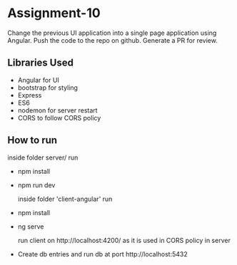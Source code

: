 # Assignment-10

Change the previous UI application into a single page application using Angular. Push the code to the repo on github. Generate a PR for review.

## Libraries Used

- Angular for UI
- bootstrap for styling
- Express
- ES6
- nodemon for server restart
- CORS to follow CORS policy

## How to run

inside folder server/ run

- npm install

- npm run dev

  inside folder 'client-angular' run

- npm install
- ng serve

  run client on http://localhost:4200/ as it is used in CORS policy in server

- Create db entries and run db at port http://localhost:5432
